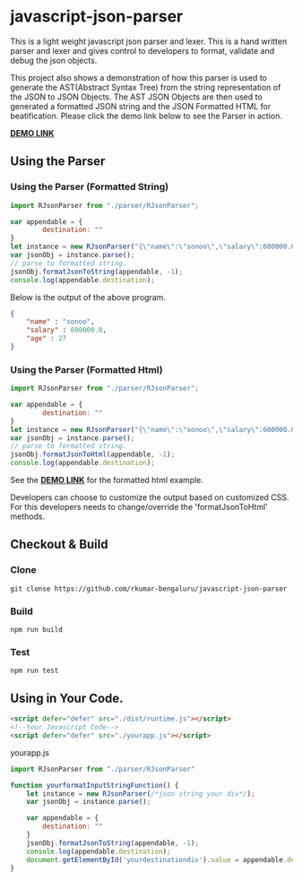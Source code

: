 # javascript-json-parser
This is a light weight javascript json parser and lexer. This is a hand written parser and lexer and gives control
to developers to format, validate and debug the json objects.

This project also shows a demonstration of how this parser is used to generate the AST(Abstract Syntax Tree) from the 
string representation of the JSON to JSON Objects. The AST JSON Objects are then used to generated a formatted JSON string
and the JSON Formatted HTML for beatification. Please click the demo link below to see the Parser in action.

**[DEMO LINK](https://rkumar-bengaluru.github.io/javascript-json-parser/)**

## Using the Parser 

### Using the Parser (Formatted String)
```javascript
import RJsonParser from "./parser/RJsonParser";

var appendable = {
        destination: ""
}
let instance = new RJsonParser("{\"name\":\"sonoo\",\"salary\":600000.0,\"age\":27}");
var jsonObj = instance.parse();
// parse to formatted string.
jsonObj.formatJsonToString(appendable, -1);
console.log(appendable.destination);
```
Below is the output of the above program.
```json
{
	"name" : "sonoo",
	"salary" : 600000.0,
	"age" : 27
}
```
### Using the Parser (Formatted Html)
```javascript
import RJsonParser from "./parser/RJsonParser";

var appendable = {
        destination: ""
}
let instance = new RJsonParser("{\"name\":\"sonoo\",\"salary\":600000.0,\"age\":27}");
var jsonObj = instance.parse();
// parse to formatted string.
jsonObj.formatJsonToHtml(appendable, -1);
console.log(appendable.destination);
```
See the **[DEMO LINK](https://rkumar-bengaluru.github.io/javascript-json-parser/)** for the formatted html example.

Developers can choose to customize the output based on customized CSS. For this developers needs to change/override
the 'formatJsonToHtml' methods.

## Checkout & Build
### Clone
```
git clonse https://github.com/rkumar-bengaluru/javascript-json-parser
```
### Build
```
npm run build
```
### Test
```
npm run test
```

## Using in Your Code.
```html
<script defer="defer" src="./dist/runtime.js"></script>
<!--Your Javascript Code-->
<script defer="defer" src="./yourapp.js"></script> 
```
yourapp.js
```javascript
import RJsonParser from "./parser/RJsonParser"

function yourformatInputStringFunction() {
    let instance = new RJsonParser(/*json string your div*/);
    var jsonObj = instance.parse();

    var appendable = {
        destination: ""
    }
    jsonObj.formatJsonToString(appendable, -1);
    console.log(appendable.destination);
    document.getElementById('yourdestinationdiv').value = appendable.destination;
}
```


